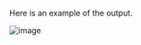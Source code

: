 Here is an example of the output.

![image](https://github.com/user-attachments/assets/f72077a4-4994-431b-a628-a33911163cdd)
